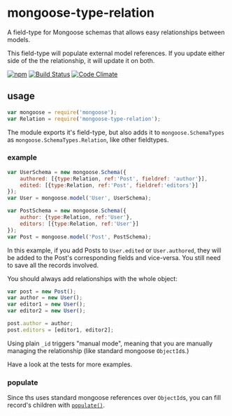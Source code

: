 # mongoose-type-relation

A field-type for Mongoose schemas that allows easy relationships between models.

This field-type will populate external model references. If you update either side of the the relationship, it will update it on both.

[![npm](https://nodei.co/npm/mongoose-type-relation.png)](https://www.npmjs.com/package/mongoose-type-relation)
[![Build Status](https://travis-ci.org/konsumer/mongoose-type-relation.svg?branch=master)](https://travis-ci.org/konsumer/mongoose-type-relation)
[![Code Climate](https://codeclimate.com/github/konsumer/mongoose-type-relation/badges/gpa.svg)](https://codeclimate.com/github/konsumer/mongoose-type-relation)

## usage

```javascript
var mongoose = require('mongoose');
var Relation = require('mongoose-type-relation');
```

The module exports it's field-type, but also adds it to `mongoose.SchemaTypes` as `mongoose.SchemaTypes.Relation`, like other fieldtypes.

### example

```javascript
var UserSchema = new mongoose.Schema({
    authored: [{type:Relation, ref:'Post', fieldref: 'author'}],
    edited: [{type:Relation, ref:'Post', fieldref:'editors'}]
});
var User = mongoose.model('User', UserSchema);

var PostSchema = new mongoose.Schema({
    author: {type:Relation, ref:'User'},
    editors: [{type:Relation, ref:'User'}]
});
var Post = mongoose.model('Post', PostSchema);
```

In this example, if you add Posts to `User.edited` or `User.authored`, they will be added to the Post's corresponding fields and vice-versa.  You still need to save all the records involved.

You should always add relationships with the whole object:

```javascript
var post = new Post();
var author = new User();
var editor1 = new User();
var editor2 = new User();

post.author = author;
post.editors = [editor1, editor2];
```

Using plain `_id` triggers "manual mode", meaning that you are manually managing the relationship (like standard mongoose `ObjectId`s.)

Have a look at the tests for more examples.

### populate

Since ths uses standard mongoose references over `ObjectId`s, you can fill record's children with [`populate()`](http://mongoosejs.com/docs/populate.html).